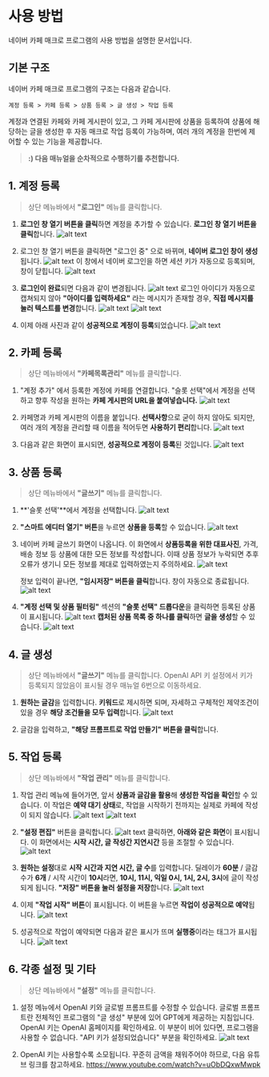 # 사용 방법

네이버 카페 매크로 프로그램의 사용 방법을 설명한 문서입니다.

## 기본 구조

네이버 카페 매크로 프로그램의 구조는 다음과 같습니다.

```text
계정 등록 > 카페 등록 > 상품 등록 > 글 생성 > 작업 등록
```

계정과 연결된 카페와 카페 게시판이 있고, 그 카페 게시판에 상품을 등록하여 상품에 해당하는 글을 생성한 후 자동 매크로 작업 등록이 가능하며, 여러 개의 계정을 한번에 제어할 수 있는 기능을 제공합니다.

> **:) 다음 매뉴얼을 순차적으로 수행하기를 추천합니다.**

## 1. 계정 등록

> 상단 메뉴바에서 **"로그인"** 메뉴를 클릭합니다.

1. **로그인 창 열기 버튼을 클릭**하면 계정을 추가할 수 있습니다. **로그인 창 열기 버튼을 클릭**합니다.
   ![alt text](images/loginWindow.JPG)

2. 로그인 창 열기 버튼을 클릭하면 "로그인 중" 으로 바뀌며, **네이버 로그인 창이 생성**됩니다.
   ![alt text](images/loginSlotChanged.JPG)
   이 창에서 네이버 로그인을 하면 세션 키가 자동으로 등록되며, 창이 닫힙니다.
   ![alt text](images/naverlogin.JPG)

3. **로그인이 완료**되면 다음과 같이 변경됩니다.
   ![alt text](images/loginAfter.JPG)
   로그인 아이디가 자동으로 캡쳐되지 않아 **"아이디를 입력하세요"** 라는 메시지가 존재할 경우, **직접 메시지를 눌러 텍스트를 변경**합니다.
   ![alt text](images/login2.JPG)
   ![alt text](images/main.JPG)

4. 이제 아래 사진과 같이 **성공적으로 계정이 등록**되었습니다.
   ![alt text](images/loginidmanualtype.JPG)

## 2. 카페 등록

> 상단 메뉴바에서 **"카페목록관리"** 메뉴를 클릭합니다.

1. "계정 추가" 에서 등록한 계정에 카페를 연결합니다. "슬롯 선택"에서 계정을 선택하고 향후 작성을 원하는 **카페 게시판의 URL을 붙여넣습니다.**
   ![alt text](images/selectSlot.JPG)

2. 카페명과 카페 게시판의 이름을 붙입니다. **선택사항**으로 굳이 하지 않아도 되지만, 여러 개의 계정을 관리할 때 이름을 적어두면 **사용하기 편리**합니다.
   ![alt text](images/account.JPG)

3. 다음과 같은 화면이 표시되면, **성공적으로 계정이 등록**된 것입니다.
   ![alt text](images/accouont2.JPG)

## 3. 상품 등록

> 상단 메뉴바에서 **"글쓰기"** 메뉴를 클릭합니다.

1. **'슬롯 선택'**에서 계정을 선택합니다.
   ![alt text](images/slotSelect.JPG)

2. **"스마트 에디터 열기" 버튼**을 누르면 **상품을 등록**할 수 있습니다.
   ![alt text](images/smartEditopropen.JPG)

3. 네이버 카페 글쓰기 화면이 나옵니다. 이 화면에서 **상품등록을 위한 대표사진**, 가격, 배송 정보 등 상품에 대한 모든 정보를 작성합니다. 이때 상품 정보가 누락되면 추후 오류가 생기니 모든 정보를 제대로 입력하였는지 주의하세요.
   ![alt text](images/gogo.JPG)

   정보 입력이 끝나면, **"임시저장" 버튼을 클릭**합니다. 창이 자동으로 종료됩니다.
   ![alt text](images/songjan.JPG)

4. **"계정 선택 및 상품 필터링"** 섹션의 **"슬롯 선택" 드롭다운**을 클릭하면 등록된 상품이 표시됩니다.
   ![alt text](images/prop.JPG)
   **캡처된 상품 목록 중 하나를 클릭**하면 **글을 생성**할 수 있습니다.
   ![alt text](images/demo.JPG)

## 4. 글 생성

> 상단 메뉴바에서 **"글쓰기"** 메뉴를 클릭합니다. OpenAI API 키 설정에서 키가 등록되지 않았음이 표시될 경우 매뉴얼 6번으로 이동하세요.

1. **원하는 글감**을 입력합니다. **키워드**로 제시하면 되며, 자세하고 구체적인 제약조건이 있을 경우 **해당 조건들을 모두 입력**합니다.
   ![alt text](images/demo2.JPG)

2. 글감을 입력하고, **"해당 프롬프트로 작업 만들기" 버튼을 클릭**합니다.

## 5. 작업 등록

> 상단 메뉴바에서 **"작업 관리"** 메뉴를 클릭합니다.

1. 작업 관리 메뉴에 들어가면, 앞서 **상품과 글감을 활용**해 **생성한 작업을 확인**할 수 있습니다. 이 작업은 **예약 대기 상태**로, 작업을 시작하기 전까지는 실제로 카페에 작성이 되지 않습니다.
   ![alt text](images/ac.JPG)
   ![alt text](images/2464.JPG)

2. **"설정 편집"** 버튼을 클릭합니다.
   ![alt text](images/142.JPG)
   클릭하면, **아래와 같은 화면**이 표시됩니다. 이 화면에서는 **시작 시간, 글 작성간 지연시간** 등을 조절할 수 있습니다.
   ![alt text](images/2464.JPG)

3. **원하는 설정**대로 **시작 시간과 지연 시간, 글 수**를 입력합니다. 딜레이가 **60분** / 글감 수가 **6개** / 시작 시간이 **10시**라면, **10시, 11시, 익일 0시, 1시, 2시, 3시**에 글이 작성되게 됩니다. **"저장" 버튼을 눌러 설정을 저장**합니다.
   ![alt text](images/fadfd.JPG)

4. 이제 **"작업 시작" 버튼**이 표시됩니다. 이 버튼을 누르면 **작업이 성공적으로 예약**됩니다.
   ![alt text](images/hgregregetr.JPG)

5. 성공적으로 작업이 예약되면 다음과 같은 표시가 뜨며 **실행중**이라는 태그가 표시됩니다.
   ![alt text](images/5trgreahget.JPG)

## 6. 각종 설정 및 기타

> 상단 메뉴바에서 **"설정"** 메뉴를 클릭합니다.

1. 설정 메뉴에서 OpenAI 키와 글로벌 프롬프트를 수정할 수 있습니다. 글로벌 프롬프트란 전체적인 프로그램의 "글 생성" 부분에 있어 GPT에게 제공하는 지침입니다.
   OpenAI 키는 OpenAI 홈페이지를 확인하세요. 이 부분이 비어 있다면, 프로그램을 사용할 수 없습니다. "API 키가 설정되었습니다" 부분을 확인하세요.
   ![alt text](images/hetht.JPG)

2. OpenAI 키는 사용할수록 소모됩니다. 꾸준히 금액을 채워주어야 하므로, 다음 유튜브 링크를 참고하세요.
   <https://www.youtube.com/watch?v=uObDQxwMwpk>
